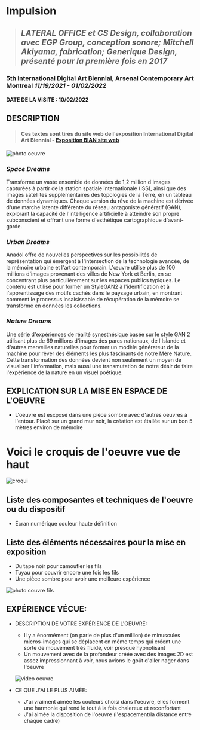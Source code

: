 # Impulsion

>## *LATERAL OFFICE et CS Design, collaboration avec EGP Group, conception sonore; Mitchell Akiyama, fabrication; Generique Design, présenté pour la première fois en 2017* 


### 5th International Digital Art Biennial, Arsenal Contemporary Art Montreal *11/19/2021 - 01/02/2022*




#### DATE DE LA VISITE : 10/02/2022

## DESCRIPTION 
>#### Ces textes sont tirés du site web de l'exposition International Digital Art Biennial - [Exposition BIAN site web](https://www.elektramontreal.ca/bian2021-refik-anadol?lang=fr)

![photo oeuvre](medias/photo1.png)

### _Space Dreams_ 
Transforme un vaste ensemble de données de 1,2 million d'images capturées à partir de la station spatiale internationale (ISS), ainsi que des images satellites supplémentaires des topologies de la Terre, en un tableau de données dynamiques. Chaque version du rêve de la machine est dérivée d'une marche latente différente du réseau antagoniste génératif (GAN), explorant la capacité de l'intelligence artificielle à atteindre son propre subconscient et offrant une forme d'esthétique cartographique d'avant-garde.
  
### _Urban Dreams_ 
Anadol offre de nouvelles perspectives sur les possibilités de représentation qui émergent à l'intersection de la technologie avancée, de la mémoire urbaine et l'art contemporain. L'œuvre utilise plus de 100 millions d'images provenant des villes de New York et Berlin, en se concentrant plus particulièrement sur les espaces publics typiques. Le contenu est utilisé pour former un StyleGAN2 à l'identification et à l'apprentissage des motifs cachés dans le paysage urbain, en montrant comment le processus insaisissable de récupération de la mémoire se transforme en données les collections. 
  
### _Nature Dreams_
Une série d'expériences de réalité synesthésique basée sur le style GAN 2 utilisant plus de 69 millions d'images des parcs nationaux, de l'Islande et d'autres merveilles naturelles pour former un modèle générateur de la machine pour rêver des éléments les plus fascinants de notre Mère Nature. Cette transformation des données devient non seulement un moyen de visualiser l'information, mais aussi une transmutation de notre désir de faire l'expérience de la nature en un visuel poétique.

## EXPLICATION SUR LA MISE EN ESPACE DE L'OEUVRE
- L'oeuvre est esxposé dans une pièce sombre avec d'autres oeuvres à l'entour. Placé sur un grand mur noir, la création est étallée sur un bon 5 mètres environ de mémoire

# Voici le croquis de l'oeuvre vue de haut

![croqui](medias/IMG_1152.jpg)

## Liste des composantes et techniques de l'oeuvre ou du dispositif 
- Écran numérique couleur haute définition

## Liste des éléments nécessaires pour la mise en exposition  
- Du tape noir pour camoufler les fils
- Tuyau pour couvrir encore une fois les fils 
- Une pièce sombre pour avoir une meilleure expérience 


![photo couvre fils](medias/IMG_1147.jpg)

## EXPÉRIENCE VÉCUE:

- DESCRIPTION DE VOTRE EXPÉRIENCE DE L'OEUVRE: 
  - Il y a énormément (on parle de plus d'un million) de minuscules micros-images qui se déplacent en même temps qui créent une sorte de mouvement très fluide, voir presque hypnotisant
  - Un mouvement avec de la profondeur créée avec des images 2D est assez impressionnant à voir, nous avions le goût d'aller nager dans l'oeuvre
  
  ![video oeuvre](medias/IMG_0451_AdobeCreativeCloudExpress.gif)

- CE QUE J'AI LE PLUS AIMÉE:
  - J'ai vraiment aimée les couleurs choisi dans l'oeuvre, elles forment une harmonie qui rend le tout à la fois chalereux et reconfortant
  - J'ai aimée la disposition de l'oeuvre (l'espacement/la distance entre chaque cadre)
